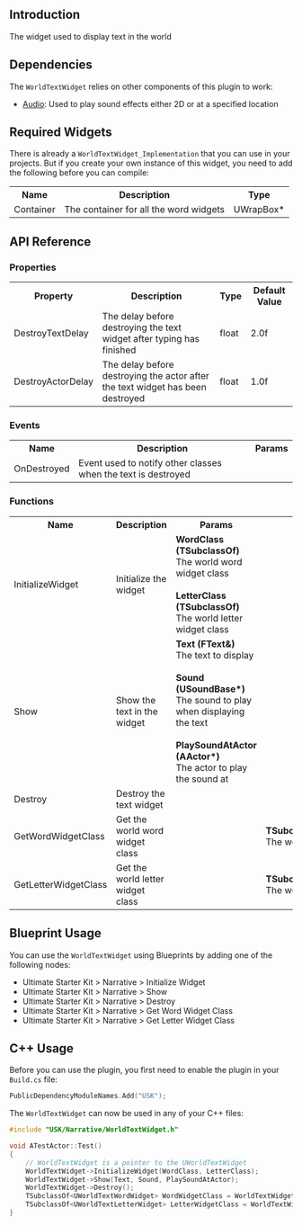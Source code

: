 ## Introduction
The widget used to display text in the world

## Dependencies
The <code>WorldTextWidget</code> relies on other components of this plugin to work:
<ul>
	<li><a href="../audio">Audio</a>: Used to play sound effects either 2D or at a specified location</li>
</ul>

## Required Widgets
There is already a <code>WorldTextWidget_Implementation</code> that you can use in your projects. But if you create your own instance of this widget, you need to add the following before you can compile:
<table>
	<tr>
		<th>Name</th>
		<th>Description</th>
		<th>Type</th>
	</tr>
	<tr>
		<td>Container</td>
		<td>The container for all the word widgets</td>
		<td>UWrapBox*</td>
	</tr>
</table>

## API Reference
### Properties
<table>
	<tr>
		<th>Property</th>
		<th>Description</th>
		<th>Type</th>
		<th>Default Value</th>
	</tr>
	<tr>
		<td>DestroyTextDelay</td>
		<td>The delay before destroying the text widget after typing has finished</td>
		<td>float</td>
		<td>2.0f</td>
	</tr>
	<tr>
		<td>DestroyActorDelay</td>
		<td>The delay before destroying the actor after the text widget has been destroyed</td>
		<td>float</td>
		<td>1.0f</td>
	</tr>
</table>

### Events
<table>
	<tr>
		<th>Name</th>
		<th>Description</th>
		<th>Params</th>
	</tr>
	<tr>
		<td>OnDestroyed</td>
		<td>Event used to notify other classes when the text is destroyed</td>
		<td></td>
	</tr>
</table>

### Functions
<table>
	<tr>
		<th>Name</th>
		<th>Description</th>
		<th>Params</th>
		<th>Return</th>
	</tr>
	<tr>
		<td>InitializeWidget</td>
		<td>Initialize the widget</td>
		<td><strong>WordClass (TSubclassOf<UWorldTextWordWidget>)</strong><br/>The world word widget class<br/><br/><strong>LetterClass (TSubclassOf<UWorldTextLetterWidget>)</strong><br/>The world letter widget class</td>
		<td></td>
	</tr>
	<tr>
		<td>Show</td>
		<td>Show the text in the widget</td>
		<td><strong>Text (FText&)</strong><br/>The text to display<br/><br/><strong>Sound (USoundBase*)</strong><br/>The sound to play when displaying the text<br/><br/><strong>PlaySoundAtActor (AActor*)</strong><br/>The actor to play the sound at</td>
		<td></td>
	</tr>
	<tr>
		<td>Destroy</td>
		<td>Destroy the text widget</td>
		<td></td>
		<td></td>
	</tr>
	<tr>
		<td>GetWordWidgetClass</td>
		<td>Get the world word widget class</td>
		<td></td>
		<td><strong>TSubclassOf&lt;UWorldTextWordWidget&gt;</strong><br/>The world word widget class</td>
	</tr>
	<tr>
		<td>GetLetterWidgetClass</td>
		<td>Get the world letter widget class</td>
		<td></td>
		<td><strong>TSubclassOf&lt;UWorldTextLetterWidget&gt;</strong><br/>The world letter widget class</td>
	</tr>
</table>

## Blueprint Usage
You can use the <code>WorldTextWidget</code> using Blueprints by adding one of the following nodes:
<ul>
	<li>Ultimate Starter Kit > Narrative > Initialize Widget</li>
	<li>Ultimate Starter Kit > Narrative > Show</li>
	<li>Ultimate Starter Kit > Narrative > Destroy</li>
	<li>Ultimate Starter Kit > Narrative > Get Word Widget Class</li>
	<li>Ultimate Starter Kit > Narrative > Get Letter Widget Class</li>
</ul>

## C++ Usage
Before you can use the plugin, you first need to enable the plugin in your <code>Build.cs</code> file:
```c++
PublicDependencyModuleNames.Add("USK");
```

The <code>WorldTextWidget</code> can now be used in any of your C++ files:
```c++
#include "USK/Narrative/WorldTextWidget.h"

void ATestActor::Test()
{
	// WorldTextWidget is a pointer to the UWorldTextWidget
	WorldTextWidget->InitializeWidget(WordClass, LetterClass);
	WorldTextWidget->Show(Text, Sound, PlaySoundAtActor);
	WorldTextWidget->Destroy();
	TSubclassOf<UWorldTextWordWidget> WordWidgetClass = WorldTextWidget->GetWordWidgetClass();
	TSubclassOf<UWorldTextLetterWidget> LetterWidgetClass = WorldTextWidget->GetLetterWidgetClass();
}
```
